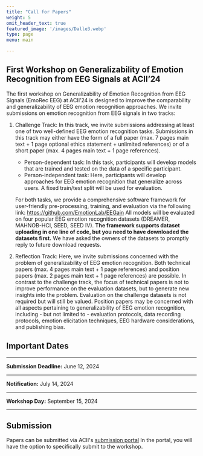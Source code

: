 ```yaml
---
title: "Call for Papers"
weight: 5
omit_header_text: true
featured_image: '/images/Dalle3.webp'
type: page
menu: main

---
```


## First Workshop on Generalizability of Emotion Recognition from EEG Signals at ACII’24

The first workshop on Generalizability of Emotion Recognition from EEG Signals (EmoRec EEG) at ACII’24 is designed to improve the comparability and generalizability of EEG emotion recognition approaches. We invite submissions on emotion recognition from EEG signals in two tracks:
1. Challenge Track: In this track, we invite submissions addressing at least one of two well-defined EEG emotion recognition tasks. Submissions in this track may either have the form of a full paper (max. 7 pages main text + 1 page optional ethics statement + unlimited references) or of a short paper (max. 4 pages main text + 1 page references). 
   - Person-dependent task: In this task, participants will develop models that are trained and tested on the data of a specific participant. 
   - Person-independent task: Here, participants will develop approaches for EEG emotion recognition that generalize across users. A fixed train/test split will be used for evaluation.
   
   For both tasks, we provide a comprehensive software framework for user-friendly pre-processing, training, and evaluation via the following link: https://github.com/EmotionLab/EEGain All models will be evaluated on four popular EEG emotion recognition datasets (DREAMER, MAHNOB-HCI, SEED, SEED IV). **The framework supports dataset uploading in one line of code, but you need to have downloaded the datasets first.** We have asked the owners of the datasets to promptly reply to future download requests. 

      
2. Reflection Track: Here, we invite submissions concerned with the problem of generalizability of EEG emotion recognition. Both technical papers (max. 4 pages main text + 1 page references) and position papers (max. 2 pages main text + 1 page references) are possible. In contrast to the challenge track, the focus of technical papers is not to improve performance on the evaluation datasets, but to generate new insights into the problem. Evaluation on the challenge datasets is not required but will still be valued. Position papers may be concerned with all aspects pertaining to generalizability of EEG emotion recognition, including - but not limited to - evaluation protocols, data recording protocols, emotion elicitation techniques, EEG hardware considerations, and publishing bias.


## Important Dates
---
**Submission Deadline:** June 12, 2024 <br>

---
**Notification:** July 14, 2024 <br>

---
**Workshop Day:** September 15, 2024

---

## Submission

Papers can be submitted via ACII's [submission portal](https://easychair.org/account2/signin?l=9161489160958518132) In the portal, you will have the option to specifically submit to the workshop.